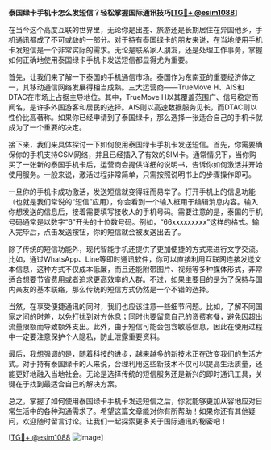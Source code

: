 **泰国绿卡手机卡怎么发短信？轻松掌握国际通讯技巧[[TG💪+ @esim1088](https://t.me/s/esim1088)]**

在当今这个高度互联的世界里，无论你是出差、旅游还是长期居住在异国他乡，手机通讯都成了不可或缺的一部分。对于持有泰国绿卡的朋友来说，在当地使用手机卡发短信是一个非常实际的需求。无论是联系家人朋友，还是处理工作事务，掌握如何正确地使用泰国绿卡手机卡发送短信都显得尤为重要。

首先，让我们来了解一下泰国的手机通信市场。泰国作为东南亚的重要经济体之一，其移动通信网络发展得相当成熟。三大运营商——TrueMove H、AIS和DTAC在市场上占据主导地位。其中，TrueMove H以其覆盖范围广、信号稳定而闻名，是许多外国游客和居民的选择。AIS则以高速数据服务见长，而DTAC则以性价比高著称。如果你已经申请到了泰国绿卡，那么选择一张适合自己的手机卡就成为了一个重要的决定。

接下来，我们来具体探讨一下如何使用泰国绿卡手机卡发送短信。首先，你需要确保你的手机支持GSM网络，并且已经插入了有效的SIM卡。通常情况下，当你购买了一张新的泰国手机卡后，运营商会提供详细的说明书，告诉你如何激活并开始使用服务。一般来说，激活过程非常简单，只需按照说明书上的步骤操作即可。

一旦你的手机卡成功激活，发送短信就变得轻而易举了。打开手机上的信息功能（也就是我们常说的“短信”应用），你会看到一个输入框用于编辑消息内容。输入你想发送的信息后，接着需要填写接收人的手机号码。需要注意的是，泰国的手机号码通常是以数字“6”开头的十位数号码。例如，“66xxxxxxxxx”这样的格式。输入完毕后，点击发送按钮，你的短信就会被发送出去了。

除了传统的短信功能外，现代智能手机还提供了更加便捷的方式来进行文字交流。比如，通过WhatsApp、Line等即时通讯软件，你可以直接利用互联网连接发送文本信息，这种方式不仅成本低廉，而且还能附带图片、视频等多种媒体形式，非常适合想要节省费用或者追求更高效率的人群。不过，如果主要目的是为了保持与国内亲友的基本联络，那么传统的短信方式仍然是一个不错的选择。

当然，在享受便捷通讯的同时，我们也应该注意一些细节问题。比如，了解不同国家之间的时差，以免打扰到对方休息；同时也要留意自己的资费套餐，避免因超出流量限额而导致额外支出。此外，由于短信可能会包含敏感信息，因此在使用过程中一定要注意保护个人隐私，防止泄露重要资料。

最后，我想强调的是，随着科技的进步，越来越多的新技术正在改变我们的生活方式。对于持有泰国绿卡的人来说，合理利用这些新技术不仅可以提高生活质量，还能更好地融入当地社会。无论是选择传统的短信服务还是新兴的即时通讯工具，关键在于找到最适合自己的解决方案。

总之，掌握了如何使用泰国绿卡手机卡发送短信之后，你就能够更加从容地应对日常生活中的各种沟通需求了。希望这篇文章能对你有所帮助！如果你还有其他疑问，欢迎随时留言讨论。让我们一起探索更多关于国际通讯的秘密吧！

[[TG💪+ @esim1088](https://t.me/s/esim1088) ![Image](https://i.postimg.cc/4NQfJmqS/Snipaste-2025-05-13-00-14-12.png)]